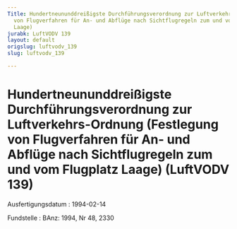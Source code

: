 ```yaml
---
Title: Hundertneununddreißigste Durchführungsverordnung zur Luftverkehrs-Ordnung (Festlegung
  von Flugverfahren für An- und Abflüge nach Sichtflugregeln zum und vom Flugplatz
  Laage)
jurabk: LuftVODV 139
layout: default
origslug: luftvodv_139
slug: luftvodv_139

---
```


# Hundertneununddreißigste Durchführungsverordnung zur Luftverkehrs-Ordnung (Festlegung von Flugverfahren für An- und Abflüge nach Sichtflugregeln zum und vom Flugplatz Laage) (LuftVODV 139)

Ausfertigungsdatum
:   1994-02-14

Fundstelle
:   BAnz: 1994, Nr 48, 2330


